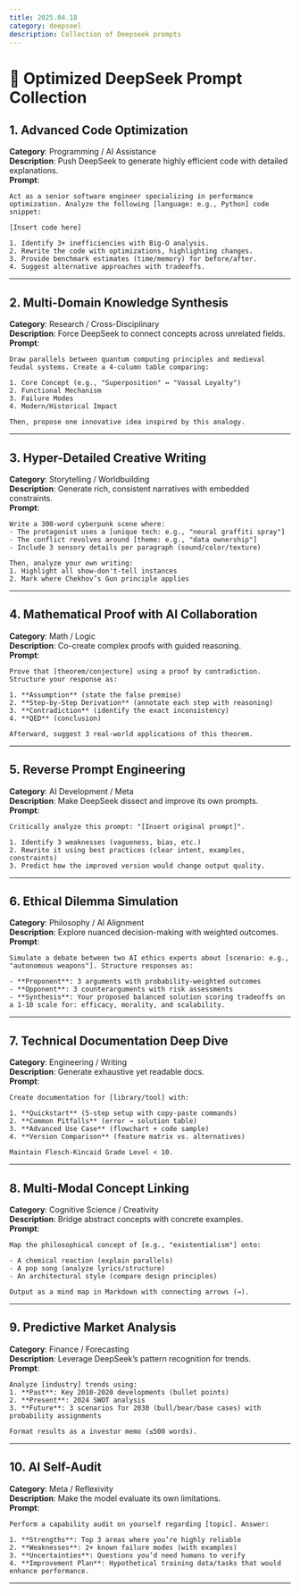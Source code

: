 ```yaml
---
title: 2025.04.18
category: deepseel
description: Collection of Deepseek prompts
---
```


# 🧠 Optimized DeepSeek Prompt Collection  

## **1. Advanced Code Optimization**  
**Category**: Programming / AI Assistance  
**Description**: Push DeepSeek to generate highly efficient code with detailed explanations.  
**Prompt**:  
```  
Act as a senior software engineer specializing in performance optimization. Analyze the following [language: e.g., Python] code snippet:  

[Insert code here]  

1. Identify 3+ inefficiencies with Big-O analysis.  
2. Rewrite the code with optimizations, highlighting changes.  
3. Provide benchmark estimates (time/memory) for before/after.  
4. Suggest alternative approaches with tradeoffs.  
```  

---  

## **2. Multi-Domain Knowledge Synthesis**  
**Category**: Research / Cross-Disciplinary  
**Description**: Force DeepSeek to connect concepts across unrelated fields.  
**Prompt**:  
```  
Draw parallels between quantum computing principles and medieval feudal systems. Create a 4-column table comparing:  

1. Core Concept (e.g., "Superposition" ↔ "Vassal Loyalty")  
2. Functional Mechanism  
3. Failure Modes  
4. Modern/Historical Impact  

Then, propose one innovative idea inspired by this analogy.  
```  

---  

## **3. Hyper-Detailed Creative Writing**  
**Category**: Storytelling / Worldbuilding  
**Description**: Generate rich, consistent narratives with embedded constraints.  
**Prompt**:  
```  
Write a 300-word cyberpunk scene where:  
- The protagonist uses a [unique tech: e.g., "neural graffiti spray"]  
- The conflict revolves around [theme: e.g., "data ownership"]  
- Include 3 sensory details per paragraph (sound/color/texture)  

Then, analyze your own writing:  
1. Highlight all show-don't-tell instances  
2. Mark where Chekhov’s Gun principle applies  
```  

---  

## **4. Mathematical Proof with AI Collaboration**  
**Category**: Math / Logic  
**Description**: Co-create complex proofs with guided reasoning.  
**Prompt**:  
```  
Prove that [theorem/conjecture] using a proof by contradiction. Structure your response as:  

1. **Assumption** (state the false premise)  
2. **Step-by-Step Derivation** (annotate each step with reasoning)  
3. **Contradiction** (identify the exact inconsistency)  
4. **QED** (conclusion)  

Afterward, suggest 3 real-world applications of this theorem.  
```  

---  

## **5. Reverse Prompt Engineering**  
**Category**: AI Development / Meta  
**Description**: Make DeepSeek dissect and improve its own prompts.  
**Prompt**:  
```  
Critically analyze this prompt: "[Insert original prompt]".  

1. Identify 3 weaknesses (vagueness, bias, etc.)  
2. Rewrite it using best practices (clear intent, examples, constraints)  
3. Predict how the improved version would change output quality.  
```  

---  

## **6. Ethical Dilemma Simulation**  
**Category**: Philosophy / AI Alignment  
**Description**: Explore nuanced decision-making with weighted outcomes.  
**Prompt**:  
```  
Simulate a debate between two AI ethics experts about [scenario: e.g., "autonomous weapons"]. Structure responses as:  

- **Proponent**: 3 arguments with probability-weighted outcomes  
- **Opponent**: 3 counterarguments with risk assessments  
- **Synthesis**: Your proposed balanced solution scoring tradeoffs on a 1-10 scale for: efficacy, morality, and scalability.  
```  

---  

## **7. Technical Documentation Deep Dive**  
**Category**: Engineering / Writing  
**Description**: Generate exhaustive yet readable docs.  
**Prompt**:  
```  
Create documentation for [library/tool] with:  

1. **Quickstart** (5-step setup with copy-paste commands)  
2. **Common Pitfalls** (error → solution table)  
3. **Advanced Use Case** (flowchart + code sample)  
4. **Version Comparison** (feature matrix vs. alternatives)  

Maintain Flesch-Kincaid Grade Level < 10.  
```  

---  

## **8. Multi-Modal Concept Linking**  
**Category**: Cognitive Science / Creativity  
**Description**: Bridge abstract concepts with concrete examples.  
**Prompt**:  
```  
Map the philosophical concept of [e.g., "existentialism"] onto:  

- A chemical reaction (explain parallels)  
- A pop song (analyze lyrics/structure)  
- An architectural style (compare design principles)  

Output as a mind map in Markdown with connecting arrows (→).  
```  

---  

## **9. Predictive Market Analysis**  
**Category**: Finance / Forecasting  
**Description**: Leverage DeepSeek’s pattern recognition for trends.  
**Prompt**:  
```  
Analyze [industry] trends using:  
1. **Past**: Key 2010-2020 developments (bullet points)  
2. **Present**: 2024 SWOT analysis  
3. **Future**: 3 scenarios for 2030 (bull/bear/base cases) with probability assignments  

Format results as a investor memo (≤500 words).  
```  

---  

## **10. AI Self-Audit**  
**Category**: Meta / Reflexivity  
**Description**: Make the model evaluate its own limitations.  
**Prompt**:  
```  
Perform a capability audit on yourself regarding [topic]. Answer:  

1. **Strengths**: Top 3 areas where you’re highly reliable  
2. **Weaknesses**: 2+ known failure modes (with examples)  
3. **Uncertainties**: Questions you’d need humans to verify  
4. **Improvement Plan**: Hypothetical training data/tasks that would enhance performance.  
```  
---  
